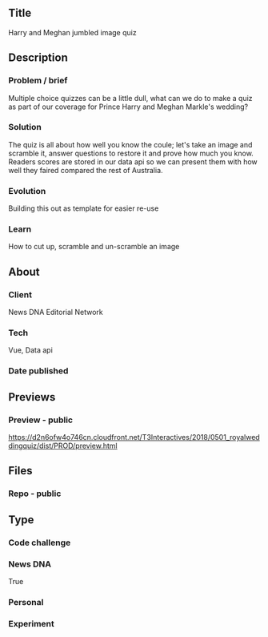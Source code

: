 ## Title
Harry and Meghan jumbled image quiz


## Description
  ### Problem / brief
  Multiple choice quizzes can be a little dull, what can we do to make a quiz as part of our coverage for Prince Harry and Meghan Markle's wedding?

  ### Solution
  The quiz is all about how well you know the coule; let's take an image and scramble it, answer questions to restore it and prove how much you know.
  Readers scores are stored in our data api so we can present them with how well they faired compared the rest of Australia.

  ### Evolution
  Building this out as template for easier re-use

  ### Learn
  How to cut up, scramble and un-scramble an image


## About
  ### Client
  News DNA Editorial Network

  ### Tech
  Vue, Data api

  ### Date published


## Previews
  ### Preview - public
  https://d2n6ofw4o746cn.cloudfront.net/T3Interactives/2018/0501_royalweddingquiz/dist/PROD/preview.html



## Files
  ### Repo - public


## Type
  ### Code challenge
  ### News DNA
  True
  ### Personal
  ### Experiment